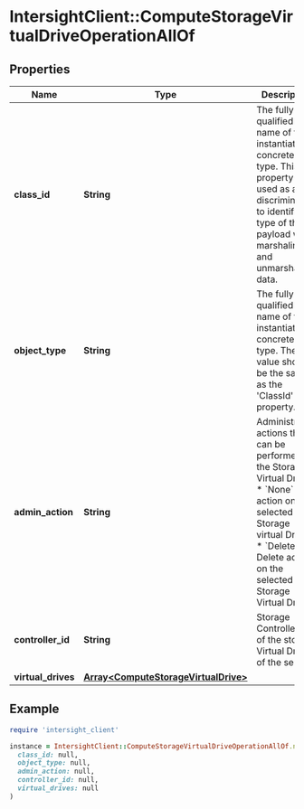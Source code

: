 # IntersightClient::ComputeStorageVirtualDriveOperationAllOf

## Properties

| Name | Type | Description | Notes |
| ---- | ---- | ----------- | ----- |
| **class_id** | **String** | The fully-qualified name of the instantiated, concrete type. This property is used as a discriminator to identify the type of the payload when marshaling and unmarshaling data. | [default to &#39;compute.StorageVirtualDriveOperation&#39;] |
| **object_type** | **String** | The fully-qualified name of the instantiated, concrete type. The value should be the same as the &#39;ClassId&#39; property. | [default to &#39;compute.StorageVirtualDriveOperation&#39;] |
| **admin_action** | **String** | Administrative actions that can be performed on the Storage Virtual Drives. * &#x60;None&#x60; - No action on the selected Storage virtual Drives. * &#x60;Delete&#x60; - Delete action on the selected Storage Virtual Drives. | [optional][default to &#39;None&#39;] |
| **controller_id** | **String** | Storage Controller Id of the storage Virtual Drives of the server. | [optional] |
| **virtual_drives** | [**Array&lt;ComputeStorageVirtualDrive&gt;**](ComputeStorageVirtualDrive.md) |  | [optional] |

## Example

```ruby
require 'intersight_client'

instance = IntersightClient::ComputeStorageVirtualDriveOperationAllOf.new(
  class_id: null,
  object_type: null,
  admin_action: null,
  controller_id: null,
  virtual_drives: null
)
```

